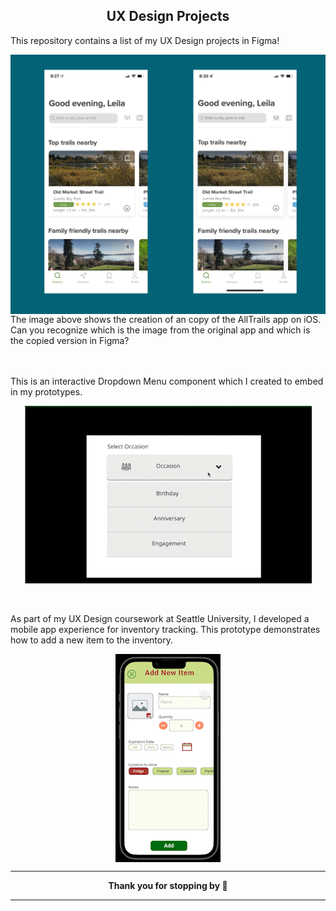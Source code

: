 <h2 align="center">UX Design Projects</h2>

This repository contains a list of my UX Design projects in Figma!

<img align="center" src="copycat.png"/>
The image above shows the creation of an copy of the AllTrails app on iOS.
Can you recognize which is the image from the original app and which is the copied version in Figma?

<br><br>
This is an interactive Dropdown Menu component which I created to embed in my prototypes.
<p align="center">
<img align="center" src="Dropdown_in_Figma.gif"/>
</p>

<br><br>
As part of my UX Design coursework at Seattle University, I developed a mobile app experience for inventory tracking.
This prototype demonstrates how to add a new item to the inventory.
<p align="center">
<img align="center" src="prototype_add_new_item.gif"/>
</p>

<hr>
<p align="center"> 
  <b> Thank you for stopping by 🤗</b>
</p>
<hr>

